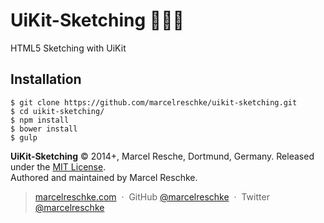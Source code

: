 # UiKit-Sketching :snake::money_with_wings::bank:

HTML5 Sketching with UiKit

## Installation


    $ git clone https://github.com/marcelreschke/uikit-sketching.git
    $ cd uikit-sketching/
    $ npm install
    $ bower install
    $ gulp

**UiKit-Sketching** © 2014+, Marcel Resche, Dortmund, Germany. Released under the [MIT License].<br>
Authored and maintained by Marcel Reschke.

> [marcelreschke.com](http://marcelreschke.com) &nbsp;&middot;&nbsp;
> GitHub [@marcelreschke](https://github.com/marcelreschke) &nbsp;&middot;&nbsp;
> Twitter [@marcelreschke](https://twitter.com/marcelreschke)

[MIT License]: http://mit-license.org/
